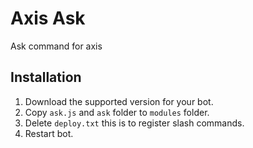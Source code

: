 # Axis Ask

Ask command for axis

## Installation

1. Download the supported version for your bot.
2. Copy `ask.js` and `ask` folder to `modules` folder.
3. Delete `deploy.txt` this is to register slash commands.
4. Restart bot.
